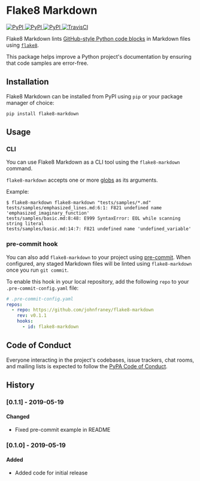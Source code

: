 # Flake8 Markdown

[
![PyPI](https://img.shields.io/pypi/v/flake8-markdown.svg)
![PyPI](https://img.shields.io/pypi/pyversions/flake8-markdown.svg)
![PyPI](https://img.shields.io/github/license/johnfraney/flake8-markdown.svg)
](https://pypi.org/project/flake8-markdown/)
[![TravisCI](https://travis-ci.org/johnfraney/flake8-markdown.svg?branch=master)](https://travis-ci.org/johnfraney/flake8-markdown)

Flake8 Markdown lints [GitHub-style Python code blocks](https://help.github.com/en/articles/creating-and-highlighting-code-blocks#fenced-code-blocks) in Markdown files using [`flake8`](https://flake8.readthedocs.io/en/stable/).

This package helps improve a Python project's documentation by ensuring that code samples are error-free.

## Installation

Flake8 Markdown can be installed from PyPI using `pip` or your package manager of choice:

```
pip install flake8-markdown
```

## Usage

### CLI

You can use Flake8 Markdown as a CLI tool using the `flake8-markdown` command.

`flake8-markdown` accepts one or more [globs](https://docs.python.org/3.7/library/glob.html) as its arguments.

Example:

```console
$ flake8-markdown flake8-markdown "tests/samples/*.md"
tests/samples/emphasized_lines.md:6:1: F821 undefined name 'emphasized_imaginary_function'
tests/samples/basic.md:8:48: E999 SyntaxError: EOL while scanning string literal
tests/samples/basic.md:14:7: F821 undefined name 'undefined_variable'
```

### pre-commit hook

You can also add `flake8-markdown` to your project using [pre-commit](https://pre-commit.com/). When configured, any staged Markdown files will be linted using `flake8-markdown` once you run `git commit`.

To enable this hook in your local repository, add the following `repo` to your `.pre-commit-config.yaml` file:

```yaml
# .pre-commit-config.yaml
repos:
  - repo: https://github.com/johnfraney/flake8-markdown
    rev: v0.1.1
    hooks:
      - id: flake8-markdown
```

## Code of Conduct

Everyone interacting in the project's codebases, issue trackers, chat rooms, and mailing lists is expected to follow the [PyPA Code of Conduct](https://www.pypa.io/en/latest/code-of-conduct/).

## History

### [0.1.1] - 2019-05-19

#### Changed

- Fixed pre-commit example in README

### [0.1.0] - 2019-05-19

#### Added

- Added code for initial release
